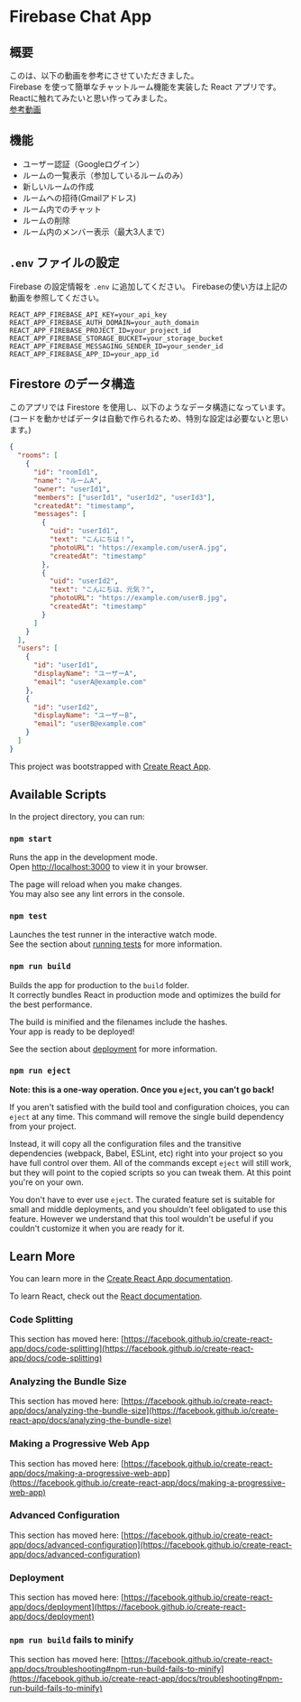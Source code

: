 # Firebase Chat App

## 概要
このは、以下の動画を参考にさせていただきました。<br>
Firebase を使って簡単なチャットルーム機能を実装した React アプリです。
Reactに触れてみたいと思い作ってみました。<br>
[参考動画](https://www.youtube.com/watch?v=Js9BsBsczE8)


## 機能

- ユーザー認証（Googleログイン）
- ルームの一覧表示（参加しているルームのみ）
- 新しいルームの作成
- ルームへの招待(Gmailアドレス)
- ルーム内でのチャット
- ルームの削除
- ルーム内のメンバー表示（最大3人まで）

## `.env` ファイルの設定

Firebase の設定情報を `.env` に追加してください。
Firebaseの使い方は上記の動画を参照してください。

```env
REACT_APP_FIREBASE_API_KEY=your_api_key
REACT_APP_FIREBASE_AUTH_DOMAIN=your_auth_domain
REACT_APP_FIREBASE_PROJECT_ID=your_project_id
REACT_APP_FIREBASE_STORAGE_BUCKET=your_storage_bucket
REACT_APP_FIREBASE_MESSAGING_SENDER_ID=your_sender_id
REACT_APP_FIREBASE_APP_ID=your_app_id
```
## Firestore のデータ構造

このアプリでは Firestore を使用し、以下のようなデータ構造になっています。<br>
(コードを動かせばデータは自動で作られるため、特別な設定は必要ないと思います。)

```json
{
  "rooms": [
    {
      "id": "roomId1",
      "name": "ルームA",
      "owner": "userId1",
      "members": ["userId1", "userId2", "userId3"],
      "createdAt": "timestamp",
      "messages": [
        {
          "uid": "userId1",
          "text": "こんにちは！",
          "photoURL": "https://example.com/userA.jpg",
          "createdAt": "timestamp"
        },
        {
          "uid": "userId2",
          "text": "こんにちは、元気？",
          "photoURL": "https://example.com/userB.jpg",
          "createdAt": "timestamp"
        }
      ]
    }
  ],
  "users": [
    {
      "id": "userId1",
      "displayName": "ユーザーA",
      "email": "userA@example.com"
    },
    {
      "id": "userId2",
      "displayName": "ユーザーB",
      "email": "userB@example.com"
    }
  ]
}
```




This project was bootstrapped with [Create React App](https://github.com/facebook/create-react-app).

## Available Scripts


In the project directory, you can run:

### `npm start`

Runs the app in the development mode.\
Open [http://localhost:3000](http://localhost:3000) to view it in your browser.

The page will reload when you make changes.\
You may also see any lint errors in the console.

### `npm test`

Launches the test runner in the interactive watch mode.\
See the section about [running tests](https://facebook.github.io/create-react-app/docs/running-tests) for more information.

### `npm run build`

Builds the app for production to the `build` folder.\
It correctly bundles React in production mode and optimizes the build for the best performance.

The build is minified and the filenames include the hashes.\
Your app is ready to be deployed!

See the section about [deployment](https://facebook.github.io/create-react-app/docs/deployment) for more information.

### `npm run eject`

**Note: this is a one-way operation. Once you `eject`, you can't go back!**

If you aren't satisfied with the build tool and configuration choices, you can `eject` at any time. This command will remove the single build dependency from your project.

Instead, it will copy all the configuration files and the transitive dependencies (webpack, Babel, ESLint, etc) right into your project so you have full control over them. All of the commands except `eject` will still work, but they will point to the copied scripts so you can tweak them. At this point you're on your own.

You don't have to ever use `eject`. The curated feature set is suitable for small and middle deployments, and you shouldn't feel obligated to use this feature. However we understand that this tool wouldn't be useful if you couldn't customize it when you are ready for it.

## Learn More

You can learn more in the [Create React App documentation](https://facebook.github.io/create-react-app/docs/getting-started).

To learn React, check out the [React documentation](https://reactjs.org/).

### Code Splitting

This section has moved here: [https://facebook.github.io/create-react-app/docs/code-splitting](https://facebook.github.io/create-react-app/docs/code-splitting)

### Analyzing the Bundle Size

This section has moved here: [https://facebook.github.io/create-react-app/docs/analyzing-the-bundle-size](https://facebook.github.io/create-react-app/docs/analyzing-the-bundle-size)

### Making a Progressive Web App

This section has moved here: [https://facebook.github.io/create-react-app/docs/making-a-progressive-web-app](https://facebook.github.io/create-react-app/docs/making-a-progressive-web-app)

### Advanced Configuration

This section has moved here: [https://facebook.github.io/create-react-app/docs/advanced-configuration](https://facebook.github.io/create-react-app/docs/advanced-configuration)

### Deployment

This section has moved here: [https://facebook.github.io/create-react-app/docs/deployment](https://facebook.github.io/create-react-app/docs/deployment)

### `npm run build` fails to minify

This section has moved here: [https://facebook.github.io/create-react-app/docs/troubleshooting#npm-run-build-fails-to-minify](https://facebook.github.io/create-react-app/docs/troubleshooting#npm-run-build-fails-to-minify)
